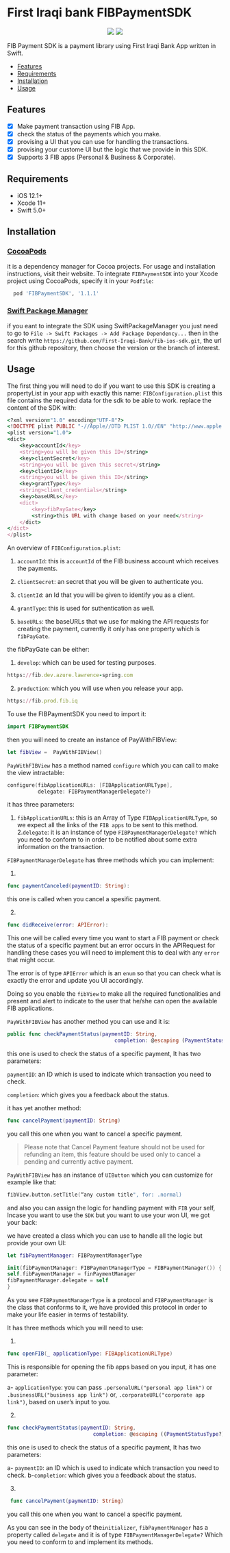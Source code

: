 # First Iraqi bank FIBPaymentSDK

<p align="center">
<a href="https://cocoapods.org/pods/FIBPaymentSDK" alt="FIBPaymentSDK on CocoaPods" title="FIBPaymentSDK on CocoaPods"><img src="https://img.shields.io/cocoapods/v/RxSwift.svg" /></a>
<a href="https://github.com/apple/swift-package-manager" alt="FIBPaymentSDK on Swift Package Manager" title="FIBPaymentSDK on Swift Package Manager"><img src="https://img.shields.io/badge/Swift%20Package%20Manager-compatible-brightgreen.svg" /></a>
</p>

FIB Payment SDK is a payment library using First Iraqi Bank App written in Swift.

- [Features](#features)
- [Requirements](#requirements)
- [Installation](#installation)
- [Usage](#Usage)

## Features
- [x] Make payment transaction using FIB App.
- [x] check the status of the payments which you make.
- [x] provising a UI that you can use for handling the transactions.
- [x] provising your custome UI but the logic that we provide in this SDK. 
- [x] Supports 3 FIB apps (Personal & Business & Corporate).

## Requirements

- iOS 12.1+ 
- Xcode 11+
- Swift 5.0+

## Installation

### [CocoaPods](https://cocoapods.org)

it is a dependency manager for Cocoa projects. For usage and installation instructions, visit their website. To integrate `FIBPaymentSDK` into your Xcode project using CocoaPods, specify it in your `Podfile`:

``` ruby 
  pod 'FIBPaymentSDK', '1.1.1'
```

### [Swift Package Manager](https://github.com/apple/swift-package-manager)

if you eant to integrate the SDK using SwiftPackageManager you just need to go to `File -> Swift Packages -> Add Package Dependency...` then in the search write `https://github.com/First-Iraqi-Bank/fib-ios-sdk.git`, the url for this github repository, then choose the version or the branch of interest.

## Usage
The first thing you will need to do if you want to use this SDK is creating a propertyList in your app with exactly this name:
`FIBConfiguration.plist`
this file contains the required data for the sdk to be able to work.
replace the content of the SDK with:

```ruby
<?xml version="1.0" encoding="UTF-8"?>
<!DOCTYPE plist PUBLIC "-//Apple//DTD PLIST 1.0//EN" "http://www.apple.com/DTDs/PropertyList-1.0.dtd">
<plist version="1.0">
<dict>
	<key>accountId</key>
	<string>you will be given this ID</string>
	<key>clientSecret</key>
	<string>you will be given this secret</string>
	<key>clientId</key>
	<string>you will be given this ID</string>
	<key>grantType</key>
	<string>client_credentials</string>
	<key>baseURLs</key>
	<dict>
		<key>fibPayGate</key>
		<string>this URL with change based on your need</string>
	</dict>
</dict>
</plist>

```

An overview of `FIBConfiguration.plist`:

1. `accountId`: this is `accountId` of the FIB business account which receives the payments.

2. `clientSecret`: an secret that you will be given to authenticate you.

3. `clientId`: an Id that you will be given to identify you as a client.

4. `grantType`: this is used for suthentication as well.

5. `baseURLs`: the baseURLs that we use for making the API requests for creating the payment, currently it only has one property which is `fibPayGate`.

the fibPayGate can be either:

  1. `develop`: which can be used for testing purposes.

```ruby
https://fib.dev.azure.lawrence-spring.com
```

2. `production`: which you will use when you release your app.

```ruby
https://fib.prod.fib.iq
```

To use the FIBPaymentSDK you need to import it:

```swift
import FIBPaymentSDK
```

then you will need to create an instance of PayWithFIBView:

```swift
let fibView =  PayWithFIBView()
```

`PayWithFIBView` has a method named `configure` which you can call to make the view intractable:

```swift
configure(fibApplicationURLs: [FIBApplicationURLType],
          delegate: FIBPaymentManagerDelegate?)
```

it has three parameters:
1. `fibApplicationURLs`: this is an Array of Type `FIBApplicationURLType`, so we expect all the links of the `FIB apps` to be sent to this method. 
2.`delegate`: it is an instance of type `FIBPaymentManagerDelegate?` which you need to conform to in order to be notified about some extra information on the transaction.

`FIBPaymentManagerDelegate` has three methods which you can implement:

1.

```swift
func paymentCanceled(paymentID: String):
```

this one is called when you cancel a spesific payment.

2.
```swift
func didReceive(error: APIError):
```

This one will be called every time you want to start a FIB payment or check the status of a specific payment but an error occurs in the APIRequest for handling these cases you will need to implement this to deal with any `error` that might occur.

The error is of type `APIError` which is an `enum`  so that you can check what is exactly the error and update you UI accordingly.


 Doing so you enable the `fibView` to make all the required functionalities and present and alert to indicate to the user that he/she can open the available FIB applications.

`PayWithFIBView` has another method you can use and it is:

```swift
public func checkPaymentStatus(paymentID: String,
                                   completion: @escaping (PaymentStatusType?) -> Void)
```
                                   
 this one is used to check the status of a specific payment, It has two parameters:
 
`paymentID`: an ID which is used to indicate which transaction you need to check.

`completion`: which gives you a feedback about the status.

it has yet another method:

```swift
func cancelPayment(paymentID: String)
```
you call this one when you want to cancel a specific payment.

> Please note that Cancel Payment feature should not be used for refunding an item,
> this feature should be used only to cancel a pending and currently active payment.

`PayWithFIBView` has an instance of `UIButton` which you can customize for example like that:

```swift
fibView.button.setTitle(“any custom title", for: .normal)
```

and also you can assign the logic for handling payment with `FIB` your self, Incase you want to use the `SDK` but you want to use your won UI, we got your back:

we have created a class which you can use to handle all the logic but provide your own UI:

```swift
let fibPaymentManager: FIBPaymentManagerType

init(fibPaymentManager: FIBPaymentManagerType = FIBPaymentManager()) {
self.fibPaymentManager = finPaymentManager
fibPaymentManager.delegate = self
}
```

As you see `FIBPaymentManagerType` is a protocol and `FIBPaymentManager` is the class that conforms to it, we have provided this protocol in order to make your life easier in terms of testability.

It has three methods which you will need to use:

1. 
```swift 
func openFIB(_ applicationType: FIBApplicationURLType)
```
This is responsible for opening the fib apps based on you input, it has one parameter:

  a- `applicationType`: you can pass `.personalURL("personal app link")` or `.businessURL("business app link")` or, `.corporateURL("corporate app link")`, based on user’s input to you.

2. 
```swift
func checkPaymentStatus(paymentID: String,
                            completion: @escaping ((PaymentStatusType?) -> Void))
```

 this one is used to check the status of a specific payment, It has two parameters:

  a- `paymentID`: an ID which is used to indicate which transaction you need to check.
  b-`completion`: which gives you a feedback about the status.
  
3.
```swift
 func cancelPayment(paymentID: String)
 ```
 
 you call this one when you want to cancel a specific payment.

As you can see in the body of the`initializer`, `fibPaymentManager` has a property called `delegate` and it is of type `FIBPaymentManagerDelegate?` Which you need to conform to and implement its methods.
